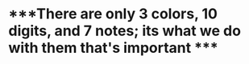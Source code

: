 # ***There are only 3 colors, 10 digits, and 7 notes; its what we do with them that's important ***
